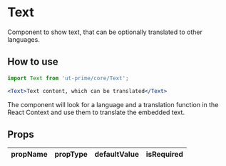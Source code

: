 # Text

Component to show text, that can be optionally translated to other languages.

## How to use

```jsx
import Text from 'ut-prime/core/Text';

<Text>Text content, which can be translated</Text>
```

The component will look for а language and а translation
function in the React Context and use them
to translate the embedded text.

## Props

| propName  | propType | defaultValue | isRequired |
| --------- | -------- | ------------ | ---------- |
